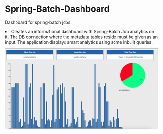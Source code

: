 # Spring-Batch-Dashboard
Dashboard for spring-batch jobs.

<li> Creates an informational dashboard with Spring-Batch Job analytics on it. The DB connection where the metadata tables reside must be given as an input. The application displays smart analytics using some inbuilt queries. 
</li>

<p align="center">
  <img
    src="/dashboard.png"
    width="730"
    alt="Dashboard Screenshot"/>
</p>